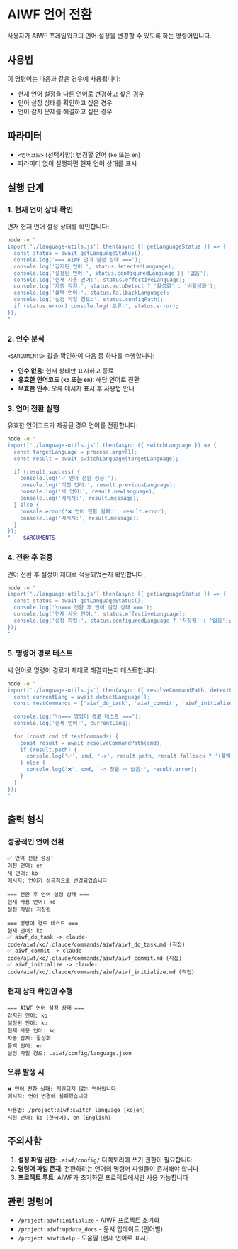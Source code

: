 # AIWF 언어 전환

사용자가 AIWF 프레임워크의 언어 설정을 변경할 수 있도록 하는 명령어입니다.

## 사용법

이 명령어는 다음과 같은 경우에 사용됩니다:
- 현재 언어 설정을 다른 언어로 변경하고 싶은 경우
- 언어 설정 상태를 확인하고 싶은 경우
- 언어 감지 문제를 해결하고 싶은 경우

## 파라미터

- `<언어코드>` (선택사항): 변경할 언어 (`ko` 또는 `en`)
- 파라미터 없이 실행하면 현재 언어 상태를 표시

## 실행 단계

### 1. 현재 언어 상태 확인

먼저 현재 언어 설정 상태를 확인합니다:

```bash
node -e "
import('./language-utils.js').then(async ({ getLanguageStatus }) => {
  const status = await getLanguageStatus();
  console.log('=== AIWF 언어 설정 상태 ===');
  console.log('감지된 언어:', status.detectedLanguage);
  console.log('설정된 언어:', status.configuredLanguage || '없음');
  console.log('현재 사용 언어:', status.effectiveLanguage);
  console.log('자동 감지:', status.autoDetect ? '활성화' : '비활성화');
  console.log('폴백 언어:', status.fallbackLanguage);
  console.log('설정 파일 경로:', status.configPath);
  if (status.error) console.log('오류:', status.error);
});
"
```

### 2. 인수 분석

`<$ARGUMENTS>` 값을 확인하여 다음 중 하나를 수행합니다:

- **인수 없음**: 현재 상태만 표시하고 종료
- **유효한 언어코드 (`ko` 또는 `en`)**: 해당 언어로 전환
- **무효한 인수**: 오류 메시지 표시 후 사용법 안내

### 3. 언어 전환 실행

유효한 언어코드가 제공된 경우 언어를 전환합니다:

```bash
node -e "
import('./language-utils.js').then(async ({ switchLanguage }) => {
  const targetLanguage = process.argv[1];
  const result = await switchLanguage(targetLanguage);
  
  if (result.success) {
    console.log('✅ 언어 전환 성공!');
    console.log('이전 언어:', result.previousLanguage);
    console.log('새 언어:', result.newLanguage);
    console.log('메시지:', result.message);
  } else {
    console.error('❌ 언어 전환 실패:', result.error);
    console.log('메시지:', result.message);
  }
});
" -- $ARGUMENTS
```

### 4. 전환 후 검증

언어 전환 후 설정이 제대로 적용되었는지 확인합니다:

```bash
node -e "
import('./language-utils.js').then(async ({ getLanguageStatus }) => {
  const status = await getLanguageStatus();
  console.log('\n=== 전환 후 언어 설정 상태 ===');
  console.log('현재 사용 언어:', status.effectiveLanguage);
  console.log('설정 파일:', status.configuredLanguage ? '저장됨' : '없음');
});
"
```

### 5. 명령어 경로 테스트

새 언어로 명령어 경로가 제대로 해결되는지 테스트합니다:

```bash
node -e "
import('./language-utils.js').then(async ({ resolveCommandPath, detectLanguage }) => {
  const currentLang = await detectLanguage();
  const testCommands = ['aiwf_do_task', 'aiwf_commit', 'aiwf_initialize'];
  
  console.log('\n=== 명령어 경로 테스트 ===');
  console.log('현재 언어:', currentLang);
  
  for (const cmd of testCommands) {
    const result = await resolveCommandPath(cmd);
    if (result.path) {
      console.log('✅', cmd, '->', result.path, result.fallback ? '(폴백)' : '(직접)');
    } else {
      console.log('❌', cmd, '-> 찾을 수 없음:', result.error);
    }
  }
});
"
```

## 출력 형식

### 성공적인 언어 전환
```
✅ 언어 전환 성공!
이전 언어: en
새 언어: ko
메시지: 언어가 성공적으로 변경되었습니다

=== 전환 후 언어 설정 상태 ===
현재 사용 언어: ko
설정 파일: 저장됨

=== 명령어 경로 테스트 ===
현재 언어: ko
✅ aiwf_do_task -> claude-code/aiwf/ko/.claude/commands/aiwf/aiwf_do_task.md (직접)
✅ aiwf_commit -> claude-code/aiwf/ko/.claude/commands/aiwf/aiwf_commit.md (직접)
✅ aiwf_initialize -> claude-code/aiwf/ko/.claude/commands/aiwf/aiwf_initialize.md (직접)
```

### 현재 상태 확인만 수행
```
=== AIWF 언어 설정 상태 ===
감지된 언어: ko
설정된 언어: ko
현재 사용 언어: ko
자동 감지: 활성화
폴백 언어: en
설정 파일 경로: .aiwf/config/language.json
```

### 오류 발생 시
```
❌ 언어 전환 실패: 지원되지 않는 언어입니다
메시지: 언어 변경에 실패했습니다

사용법: /project:aiwf:switch_language [ko|en]
지원 언어: ko (한국어), en (English)
```

## 주의사항

1. **설정 파일 권한**: `.aiwf/config/` 디렉토리에 쓰기 권한이 필요합니다
2. **명령어 파일 존재**: 전환하려는 언어의 명령어 파일들이 존재해야 합니다
3. **프로젝트 루트**: AIWF가 초기화된 프로젝트에서만 사용 가능합니다

## 관련 명령어

- `/project:aiwf:initialize` - AIWF 프로젝트 초기화
- `/project:aiwf:update_docs` - 문서 업데이트 (언어별)
- `/project:aiwf:help` - 도움말 (현재 언어로 표시)